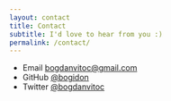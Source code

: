 ```yaml
---
layout: contact
title: Contact
subtitle: I'd love to hear from you :)
permalink: /contact/
---
```


- Email [bogdanvitoc@gmail.com](mailto:bogdanvitoc@gmail.com)
- GitHub [@bogidon](https://github.com/bogidon)
- Twitter [@bogdanvitoc](https://twitter.com/bogdanvitoc)